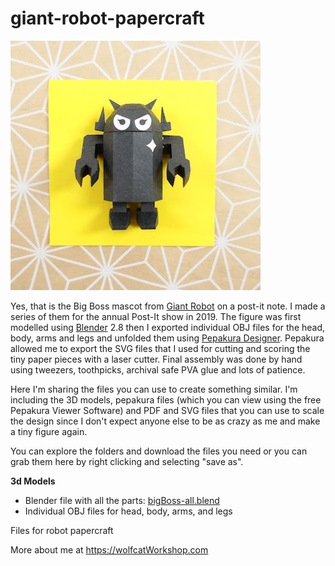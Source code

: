 # giant-robot-papercraft

![big boss](/images/giantRobot-papercraft.jpg)


Yes, that is the Big Boss mascot from [Giant Robot](https://www.giantrobot.com/) on a post-it note. I made 
a series of them for the annual Post-It show in 2019. The figure was first modelled using [Blender](https://www.blender.org/) 2.8 
then I exported individual OBJ files for the head, body, arms and legs and unfolded them using [Pepakura Designer](https://tamasoft.co.jp/pepakura-en/). Pepakura allowed me to export the SVG files that I used for cutting and scoring the tiny
paper pieces with a laser cutter. Final assembly was done by hand using tweezers, toothpicks, archival safe PVA glue and lots
of patience. 

Here I'm sharing the files you can use to create something similar. I'm including the 3D models, pepakura files (which you can view using the free Pepakura Viewer Software) and PDF and SVG files that you can use to scale the design since I don't expect anyone else to be as crazy as me and make a tiny figure again. 

You can explore the folders and download the files you need or you can grab them here by right clicking and selecting "save as".

**3d Models**

* Blender file with all the parts: [bigBoss-all.blend](/3d-models/bigBoss-all.blend)
* Individual OBJ files for head, body, arms, and legs


Files for robot papercraft


More about me at https://wolfcatWorkshop.com
